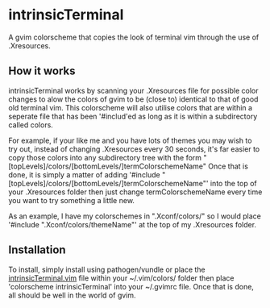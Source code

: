 intrinsicTerminal
=================

A gvim colorscheme that copies the look of terminal vim through the use of .Xresources.

How it works
------------

intrinsicTerminal works by scanning your .Xresources file for possible color changes to
alow the colors of gvim to be (close to) identical to that of good old terminal vim. This
colorscheme will also utilise colors that are within a seperate file that has been
'#includ'ed as long as it is within a subdirectory called colors.

For example, if your like me and you have lots of themes you may wish to try out, instead
of changing .Xresources every 30 seconds, it's far easier to copy those colors into any
subdirectory tree with the form "[topLevels]/colors/[bottomLevels/]termColorschemeName"
Once that is done, it is simply a matter of adding
'#include "[topLevels]/colors/[bottomLevels/]termColorschemeName"'
into the top of your .Xresources folder then just change termColorschemeName every time
you want to try something a little new.

As an example, I have my colorschemes in ".Xconf/colors/" so I would place
'#include ".Xconf/colors/themeName"' at the top of my .Xresources folder.

Installation
------------

To install, simply install using pathogen/vundle or place the [intrinsicTerminal.vim](colors/intrinsicTerminal.vim) file within your ~/.vim/colors/ folder then place 'colorscheme intrinsicTerminal' into
your ~/.gvimrc file. Once that is done, all should be well in the world of gvim.
